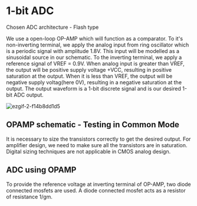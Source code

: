 # 1-bit ADC
Chosen ADC architecture - Flash type  

We use a open-loop OP-AMP which will function as a comparator. To it's non-inverting terminal, we apply the analog input from ring oscillator which is a periodic signal with amplitude 1.8V. This input will be modelled as a sinusoidal source in our schematic. To the inverting terminal, we apply a reference signal of VREF = 0.9V. When analog input is greater than VREF, the output will be positive supply voltage +VCC, resulting in positive saturation at the output. When it is less than VREF, the output will be negative supply voltag(here 0V), resulting in a negative saturation at the output. The output waveform is a 1-bit discrete signal and is our desired 1-bit ADC output.

![ezgif-2-f14b8dd1d5](https://user-images.githubusercontent.com/50217106/225022772-5a5328e0-358e-4b11-9254-6b7dcc2dc1b6.jpg)

## OPAMP schematic - Testing in Common Mode
It is necessary to size the transistors correctly to get the desired output. For amplifier design, we need to make sure all the transistors are in saturation. Digital sizing techniques are not applicable in CMOS analog design.




## ADC using OPAMP

To provide the reference voltage at inverting terminal of OP-AMP, two diode connected mosfets are used. A diode connected mosfet acts as a resistor of resistance 1/gm.  

